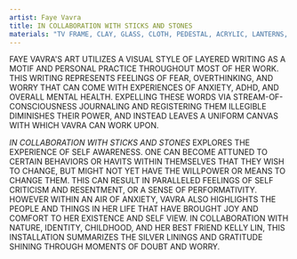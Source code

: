 ```yaml
---
artist: Faye Vavra
title: IN COLLABORATION WITH STICKS AND STONES
materials: "TV FRAME, CLAY, GLASS, CLOTH, PEDESTAL, ACRYLIC, LANTERNS, LED LIGHTS, PLANTS, TWINE, PAPER JOURNAL, & STICK WITH PROJECTED VIDEO"
---
```

FAYE VAVRA'S ART UTILIZES A VISUAL STYLE OF LAYERED WRITING AS A MOTIF AND PERSONAL PRACTICE THROUGHOUT MOST OF HER WORK. THIS WRITING REPRESENTS FEELINGS OF FEAR, OVERTHINKING, AND WORRY THAT CAN COME WITH EXPERIENCES OF ANXIETY, ADHD, AND OVERALL MENTAL HEALTH. EXPELLING THESE WORDS VIA STREAM-OF-CONSCIOUSNESS JOURNALING AND REGISTERING THEM ILLEGIBLE DIMINISHES THEIR POWER, AND INSTEAD LEAVES A UNIFORM CANVAS WITH WHICH VAVRA CAN WORK UPON.

<i>IN COLLABORATION WITH STICKS AND STONES</i> EXPLORES THE EXPERIENCE OF SELF AWARENESS. ONE CAN BECOME ATTUNED TO CERTAIN BEHAVIORS OR HAVITS WITHIN THEMSELVES THAT THEY WISH TO CHANGE, BUT MIGHT NOT YET HAVE THE WILLPOWER OR MEANS TO CHANGE THEM. THIS CAN RESULT IN PARALLELED FEELINGS OF SELF CRITICISM AND RESENTMENT, OR A SENSE OF PERFORMATIVITY. HOWEVER WITHIN AN AIR OF ANXIETY, VAVRA ALSO HIGHLIGHTS THE PEOPLE AND THINGS IN HER LIFE THAT HAVE BROUGHT JOY AND COMFORT TO HER EXISTENCE AND SELF VIEW. IN COLLABORATION WITH NATURE, IDENTITY, CHILDHOOD, AND HER BEST FRIEND KELLY LIN, THIS INSTALLATION SUMMARIZES THE SILVER LININGS AND GRATITUDE SHINING THROUGH MOMENTS OF DOUBT AND WORRY.

